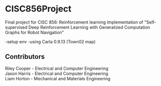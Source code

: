 # CISC856Project
Final project for CISC 856: Reinforcement learning 
Implementation of "Self-supervised Deep Reinforcement Learning with Generalized Computation Graphs for Robot Navigation" 

-setup env
-using Carla 0.9.13 (Town02 map)

## Contributors
Riley Cooper - Electrical and Computer Engineering  
Jason Harris - Electrical and Computer Engineering  
Liam Horton - Mechanical and Materials Engineering  

